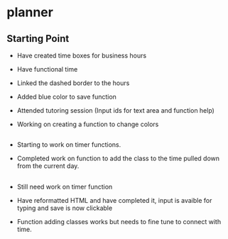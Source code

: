 # planner
## Starting Point
- Have created time boxes for business hours 

- Have functional time

- Linked the dashed border to the hours

- Added blue color to save function

- Attended tutoring session (Input ids for text area and function help)

- Working on creating a function to change colors

##

- Starting to work on timer functions.

- Completed work on function to add the class to the time pulled down from the current day.

##

- Still need work on timer function

- Have reformatted HTML and have completed it, input is avaible for typing and save is now clickable

- Function adding classes works but needs to fine tune to connect with time. 
